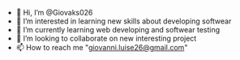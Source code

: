 - 👋 Hi, I’m @Giovaks026
- 👀 I’m interested in learning new skills about developing softwear
- 🌱 I’m currently learning web developing and softwear testing
- 💞️ I’m looking to collaborate on new interesting project
- 📫 How to reach me "giovanni.luise26@gmail.com"

<!---
Giovaks026/Giovaks026 is a ✨ special ✨ repository because its `README.md` (this file) appears on your GitHub profile.
You can click the Preview link to take a look at your changes.
--->
